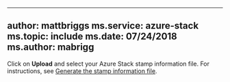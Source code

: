  ---
 author: mattbriggs
 ms.service: azure-stack
 ms.topic: include
 ms.date: 07/24/2018
 ms.author: mabrigg
---

Click on **Upload** and select your Azure Stack stamp information file. For instructions, see [Generate the stamp information file](../azure-stack-vaas-parameters.md#generate-the-stamp-information-file).